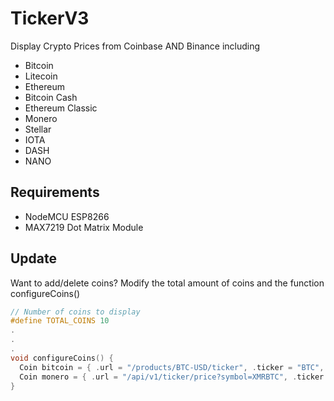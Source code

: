 # TickerV3
Display Crypto Prices from Coinbase AND Binance including 

- Bitcoin
- Litecoin
- Ethereum
- Bitcoin Cash
- Ethereum Classic
- Monero
- Stellar
- IOTA
- DASH
- NANO

## Requirements
- NodeMCU ESP8266
- MAX7219 Dot Matrix Module

## Update 
Want to add/delete coins? Modify the total amount of coins and the function configureCoins() 

```c
// Number of coins to display
#define TOTAL_COINS 10
.
.
.
void configureCoins() { 
  Coin bitcoin = { .url = "/products/BTC-USD/ticker", .ticker = "BTC", .isCoinbaseCoin = true }; 
  Coin monero = { .url = "/api/v1/ticker/price?symbol=XMRBTC", .ticker = "Monero", .isCoinbaseCoin = false };
}
  
```
